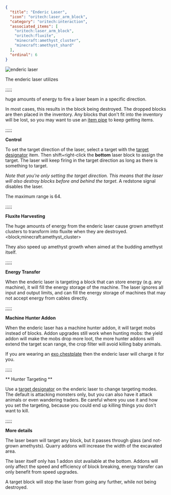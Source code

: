 ```json
{
  "title": "Enderic Laser",
  "icon": "oritech:laser_arm_block",
  "category": "oritech:interaction",
  "associated_items": [
    "oritech:laser_arm_block",
    "oritech:fluxite",
    "minecraft:amethyst_cluster",
    "minecraft:amethyst_shard"
  ],
  "ordinal": 6
}
```

![enderic laser](oritech:textures/book/enderic_laser.png,fit)

The enderic laser utilizes

;;;;;

huge amounts of energy to fire a laser beam in a specific direction.

 In most cases, this results in the block being destroyed. 
The dropped blocks are then placed in the inventory. Any blocks that don't fit into the inventory will be lost, so you may want to use an [item pipe](^oritech:logistics/item_transport) to keep getting items.

;;;;;

**Control**

To set the target direction of the laser, select a target with the [target designator](^oritech:tools/target_designator) item. Then shift+right-click the **bottom** laser block to assign the target. The laser will keep firing in the target direction as long as there is something to target. 

*Note that you're only setting the target direction. This means that the laser will also destroy blocks before and behind the target*.
A redstone signal disables the laser.

The maximum range is 64.

;;;;;

**Fluxite Harvesting**


The huge amounts of energy from the enderic laser cause grown amethyst clusters to transform into fluxite when they are destroyed.
<block;minecraft:amethyst_cluster>

They also speed up amethyst growth when aimed at the budding amethyst itself.

;;;;;

**Energy Transfer**

When the enderic laser is targeting a block that can store energy (e.g. any machine), it will fill the energy storage of the machine.
The laser ignores all input and output limits, and can fill the energy storage of machines that may not accept energy from cables directly.

;;;;;

**Machine Hunter Addon**

When the enderic laser has a machine hunter addon, it will target mobs instead of blocks. Addon upgrades still work when hunting mobs: the yield addon will make the
mobs drop more loot, the more hunter addons will extend the target scan range, the crop filter will avoid killing baby animals.

If you are wearing an [exo chestplate](^oritech:tools/exo_armor) then the enderic laser will charge it for you.

;;;;;

** Hunter Targeting **

Use a [target designator](^oritech:tools/target_designator) on the enderic laser to change targeting modes. The default is attacking monsters only, but you can also have it attack animals or even wandering traders. Be careful where you use it and how you set the targeting, because you could end up killing things you don't want to kill.

;;;;;

**More details**

The laser beam will target any block, but it passes through glass (and not-grown amethysts). Quarry addons will increase the width of the excavated area.

The laser itself only has 1 addon slot available at the bottom. Addons will only affect the speed and efficiency of block breaking, energy transfer can only benefit from speed upgrades.

A target block will stop the laser from going any further, while not being destroyed.